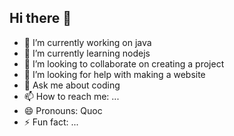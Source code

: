 ## Hi there 👋

<!--
**quock5/quock5** is a ✨ _special_ ✨ repository because its `README.md` (this file) appears on your GitHub profile.

Here are some ideas to get you started:-->

- 🔭 I’m currently working on java
- 🌱 I’m currently learning nodejs
- 👯 I’m looking to collaborate on creating a project
- 🤔 I’m looking for help with making a website
- 💬 Ask me about coding
- 📫 How to reach me: ...
- 😄 Pronouns: Quoc
- ⚡ Fun fact: ...

